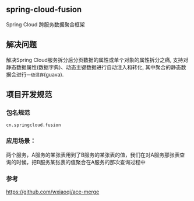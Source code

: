  ## spring-cloud-fusion
  Spring Cloud 跨服务数据聚合框架
  
 ## 解决问题
  解决Spring Cloud服务拆分后分页数据的属性或单个对象的属性拆分之痛,
  支持对静态数据属性(数据字典)、动态主键数据进行自动注入和转化, 其中聚合的静态数据会进行`一级混存`(guava).
  
 ## 项目开发规范
 ### 包名规范
    cn.springcloud.fusion
  
 ### 应用场景：
  两个服务，A服务的某张表用到了B服务的某张表的值，我们在对A服务那张表查询的时候，把B服务某张表的值聚合在A服务的那次查询过程中
  
 ### 参考
 https://github.com/wxiaoqi/ace-merge
 
